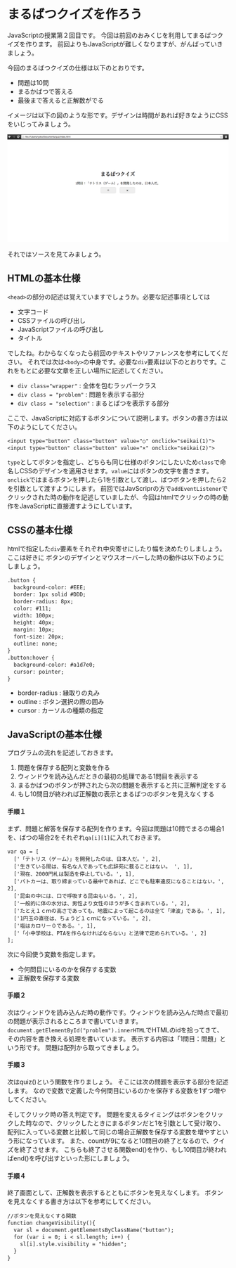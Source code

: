 # まるばつクイズを作ろう

JavaScriptの授業第２回目です。
今回は前回のおみくじを利用してまるばつクイズを作ります。
前回よりもJavaScriptが難しくなりますが、がんばっていきましょう。

今回のまるばつクイズの仕様は以下のとおりです。

* 問題は10問
* まるかばつで答える
* 最後まで答えると正解数がでる

イメージは以下の図のような形です。デザインは時間があれば好きなようにCSSをいじってみましょう。

![Screenshot](images/1.png)


それではソースを見てみましょう。

## HTMLの基本仕様
`<head>`の部分の記述は覚えていますでしょうか。必要な記述事項としては

* 文字コード
* CSSファイルの呼び出し
* JavaScriptファイルの呼び出し
* タイトル

でしたね。わからなくなったら前回のテキストやリファレンスを参考にしてください。
それでは次は`<body>`の中身です。必要な`div`要素は以下のとおりです。これをもとに必要な文章を正しい場所に記述してください。

* `div class="wrapper"` : 全体を包むラッパークラス
* `div class = "problem"` : 問題を表示する部分
* `div class = "selection"` : まるとばつを表示する部分

ここで、JavaScriptに対応するボタンについて説明します。ボタンの書き方は以下のようにしてください。

```
<input type="button" class="button" value="○" onclick="seikai(1)">
<input type="button" class="button" value="×" onclick="seikai(2)">
```
`type`としてボタンを指定し、どちらも同じ仕様のボタンにしたいため`class`で命名しCSSのデザインを適用させます。`value`にはボタンの文字を書きます。`onclick`ではまるボタンを押したら1を引数として渡し、ばつボタンを押したら2を引数として渡すようにします。
前回ではJavScriprの方で`addEventListener`でクリックされた時の動作を記述していましたが、今回はhtmlでクリックの時の動作をJavaScriptに直接渡すようにしています。


## CSSの基本仕様

htmlで指定した`div`要素をそれぞれ中央寄せにしたり幅を決めたりしましょう。ここは好きに
ボタンのデザインとマウスオーバーした時の動作は以下のようにしましょう。

```
.button {
  background-color: #EEE;
  border: 1px solid #DDD;
  border-radius: 8px;
  color: #111;
  width: 100px;
  height: 40px;
  margin: 10px;
  font-size: 20px;
  outline: none;
}
.button:hover {
  background-color: #a1d7e0;
  cursor: pointer;
}

```
* border-radius : 縁取りの丸み
* outline : ボタン選択の際の囲み
* cursor : カーソルの種類の指定

## JavaScriptの基本仕様
プログラムの流れを記述しておきます。
1. 問題を保存する配列と変数を作る
1. ウィンドウを読み込んだときの最初の処理である1問目を表示する
1. まるかばつのボタンが押されたら次の問題を表示すると共に正解判定をする
1. もし10問目が終われば正解数の表示とまるばつのボタンを見えなくする

#### 手順１
まず、問題と解答を保存する配列を作ります。今回は問題は10問でまるの場合1を、ばつの場合2をそれぞれ`qa[i][1]`に入れておきます。

```
var qa = [ 
  ['「テトリス（ゲーム）」を開発したのは、日本人だ。', 2],
  ['生きている間は、有名な人であっても広辞苑に載ることはない。 ', 1],
  ['現在、2000円札は製造を停止している。', 1],
  ['パトカーは、取り締まっている最中であれば、どこでも駐車違反になることはない。', 2],
  ['昆虫の中には、口で呼吸する昆虫もいる。', 2],
  ['一般的に体の水分は、男性より女性のほうが多く含まれている。', 2],
  ['たとえ１ｃｍの高さであっても、地震によって起こるのは全て「津波」である。', 1],
  ['1円玉の直径は、ちょうど１ｃｍになっている。', 2],
  ['塩はカロリー０である。', 1],
  ['「小中学校は、PTAを作らなければならない」と法律で定められている。', 2]
];
```
次に今回使う変数を指定します。

* 今何問目にいるのかを保存する変数
* 正解数を保存する変数

#### 手順２
次はウィンドウを読み込んだ時の動作です。ウィンドウを読み込んだ時点で最初の問題が表示されるところまで書いていきます。
`document.getElementById("problem").innerHTML`でHTMLのidを拾ってきて、その内容を書き換える処理を書いています。
表示する内容は「1問目：問題」という形です。
問題は配列から取ってきましょう。

#### 手順３
次はquiz()という関数を作りましょう。
そこには次の問題を表示する部分を記述します。
なので変数で定義した今何問目にいるのかを保存する変数を1ずつ増やしてください。

そしてクリック時の答え判定です。
問題を変えるタイミングはボタンをクリックした時なので、クリックしたときにまるボタンだと1を引数として受け取り、配列に入っている変数と比較して同じの場合正解数を保存する変数を増やすという形になっています。
また、countが9になると10問目の終了となるので、クイズを終了させます。
こちらも終了させる関数end()を作り、もし10問目が終わればend()を呼び出すといった形にしましょう。

#### 手順４
終了画面として、正解数を表示するとともにボタンを見えなくします。
ボタンを見えなくする書き方は以下を参考にしてください。

```
//ボタンを見えなくする関数
function changeVisibility(){
  var sl = document.getElementsByClassName("button");
  for (var i = 0; i < sl.length; i++) {
    sl[i].style.visibility = "hidden";
  }
}

```

